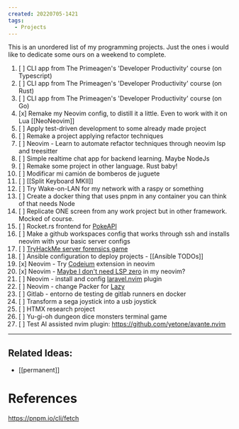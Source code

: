 ```yaml
---
created: 20220705-1421
tags:
  - Projects
---
```

This is an unordered list of my programming projects. Just the ones i would like to dedicate some ours on a weekend to complete.

1. [ ] CLI app from The Primeagen's 'Developer Productivity' course (on Typescript)
2. [ ] CLI app from The Primeagen's 'Developer Productivity' course (on Rust)
3. [ ] CLI app from The Primeagen's 'Developer Productivity' course (on Go)
4. [x] Remake my Neovim config, to distill it a little. Even to work with it on Lua [[NeoNeovim]]
5. [ ] Apply test-driven development to some already made project
6. [ ] Remake a project applying refactor techniques
7. [ ] Neovim - Learn to automate refactor techniques through neovim lsp and treesitter
8. [ ] Simple realtime chat app for backend learning. Maybe NodeJs
9. [ ] Remake some project in other language. Rust baby!
10. [ ] Modificar mi camión de bomberos de juguete
11. [ ] [[Split Keyboard MKII]]
12. [ ] Try Wake-on-LAN for my network with a raspy or something
13. [ ] Create a docker thing that uses pnpm in any container you can think of that needs Node
14. [ ] Replicate ONE screen from any work project but in other framework. Mocked of course.
15. [ ] Rocket.rs frontend for [PokeAPI](https://pokeapi.co/)
16. [ ] Make a github workspaces config that works through ssh and installs neovim with your basic server configs
17. [ ] [TryHackMe server forensics game](https://tryhackme.com/room/linuxserverforensics)
18. [ ] Ansible configuration to deploy projects - [[Ansible TODOs]]
19. [x] Neovim - Try [Codeium](https://codeium.com/) extension in neovim
20. [x] Neovim - [Maybe I don't need LSP zero](https://github.com/VonHeikemen/lsp-zero.nvim/blob/v2.x/doc/md/lsp.md#you-might-not-need-lsp-zero) in my neovim?
21. [ ] Neovim - install and config [laravel.nvim](https://github.com/adalessa/laravel.nvim) plugin
22. [ ] Neovim - change Packer for [Lazy](https://github.com/folke/lazy.nvim)
23. [ ] Gitlab - entorno de testing de gitlab runners en docker
24. [ ] Transform a sega joystick into a usb joystick
25. [ ] HTMX research project
26. [ ] Yu-gi-oh dungeon dice monsters terminal game
27. [ ] Test AI assisted nvim plugin: https://github.com/yetone/avante.nvim





---
## Related Ideas:
* [[permanent]]

# References

https://pnpm.io/cli/fetch